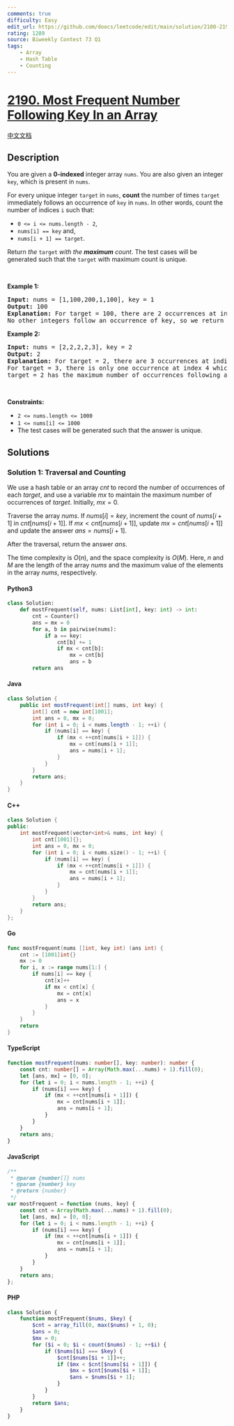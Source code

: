 ```yaml
---
comments: true
difficulty: Easy
edit_url: https://github.com/doocs/leetcode/edit/main/solution/2100-2199/2190.Most%20Frequent%20Number%20Following%20Key%20In%20an%20Array/README_EN.md
rating: 1289
source: Biweekly Contest 73 Q1
tags:
    - Array
    - Hash Table
    - Counting
---
```


<!-- problem:start -->

# [2190. Most Frequent Number Following Key In an Array](https://leetcode.com/problems/most-frequent-number-following-key-in-an-array)

[中文文档](/solution/2100-2199/2190.Most%20Frequent%20Number%20Following%20Key%20In%20an%20Array/README.md)

## Description

<!-- description:start -->

<p>You are given a <strong>0-indexed</strong> integer array <code>nums</code>.<strong> </strong>You are also given an integer <code>key</code>, which is present in <code>nums</code>.</p>

<p>For every unique integer <code>target</code> in <code>nums</code>, <strong>count</strong> the number of times <code>target</code> immediately follows an occurrence of <code>key</code> in <code>nums</code>. In other words, count the number of indices <code>i</code> such that:</p>

<ul>
	<li><code>0 &lt;= i &lt;= nums.length - 2</code>,</li>
	<li><code>nums[i] == key</code> and,</li>
	<li><code>nums[i + 1] == target</code>.</li>
</ul>

<p>Return <em>the </em><code>target</code><em> with the <strong>maximum</strong> count</em>. The test cases will be generated such that the <code>target</code> with maximum count is unique.</p>

<p>&nbsp;</p>
<p><strong class="example">Example 1:</strong></p>

<pre>
<strong>Input:</strong> nums = [1,100,200,1,100], key = 1
<strong>Output:</strong> 100
<strong>Explanation:</strong> For target = 100, there are 2 occurrences at indices 1 and 4 which follow an occurrence of key.
No other integers follow an occurrence of key, so we return 100.
</pre>

<p><strong class="example">Example 2:</strong></p>

<pre>
<strong>Input:</strong> nums = [2,2,2,2,3], key = 2
<strong>Output:</strong> 2
<strong>Explanation:</strong> For target = 2, there are 3 occurrences at indices 1, 2, and 3 which follow an occurrence of key.
For target = 3, there is only one occurrence at index 4 which follows an occurrence of key.
target = 2 has the maximum number of occurrences following an occurrence of key, so we return 2.
</pre>

<p>&nbsp;</p>
<p><strong>Constraints:</strong></p>

<ul>
	<li><code>2 &lt;= nums.length &lt;= 1000</code></li>
	<li><code>1 &lt;= nums[i] &lt;= 1000</code></li>
	<li>The test cases will be generated such that the answer is unique.</li>
</ul>

<!-- description:end -->

## Solutions

<!-- solution:start -->

### Solution 1: Traversal and Counting

We use a hash table or an array $\textit{cnt}$ to record the number of occurrences of each $\textit{target}$, and use a variable $\textit{mx}$ to maintain the maximum number of occurrences of $\textit{target}$. Initially, $\textit{mx} = 0$.

Traverse the array $\textit{nums}$. If $\textit{nums}[i] = \textit{key}$, increment the count of $\textit{nums}[i + 1]$ in $\textit{cnt}[\textit{nums}[i + 1]]$. If $\textit{mx} \lt \textit{cnt}[\textit{nums}[i + 1]]$, update $\textit{mx} = \textit{cnt}[\textit{nums}[i + 1]]$ and update the answer $\textit{ans} = \textit{nums}[i + 1]$.

After the traversal, return the answer $\textit{ans}$.

The time complexity is $O(n)$, and the space complexity is $O(M)$. Here, $n$ and $M$ are the length of the array $\textit{nums}$ and the maximum value of the elements in the array $\textit{nums}$, respectively.

<!-- tabs:start -->

#### Python3

```python
class Solution:
    def mostFrequent(self, nums: List[int], key: int) -> int:
        cnt = Counter()
        ans = mx = 0
        for a, b in pairwise(nums):
            if a == key:
                cnt[b] += 1
                if mx < cnt[b]:
                    mx = cnt[b]
                    ans = b
        return ans
```

#### Java

```java
class Solution {
    public int mostFrequent(int[] nums, int key) {
        int[] cnt = new int[1001];
        int ans = 0, mx = 0;
        for (int i = 0; i < nums.length - 1; ++i) {
            if (nums[i] == key) {
                if (mx < ++cnt[nums[i + 1]]) {
                    mx = cnt[nums[i + 1]];
                    ans = nums[i + 1];
                }
            }
        }
        return ans;
    }
}
```

#### C++

```cpp
class Solution {
public:
    int mostFrequent(vector<int>& nums, int key) {
        int cnt[1001]{};
        int ans = 0, mx = 0;
        for (int i = 0; i < nums.size() - 1; ++i) {
            if (nums[i] == key) {
                if (mx < ++cnt[nums[i + 1]]) {
                    mx = cnt[nums[i + 1]];
                    ans = nums[i + 1];
                }
            }
        }
        return ans;
    }
};
```

#### Go

```go
func mostFrequent(nums []int, key int) (ans int) {
	cnt := [1001]int{}
	mx := 0
	for i, x := range nums[1:] {
		if nums[i] == key {
			cnt[x]++
			if mx < cnt[x] {
				mx = cnt[x]
				ans = x
			}
		}
	}
	return
}
```

#### TypeScript

```ts
function mostFrequent(nums: number[], key: number): number {
    const cnt: number[] = Array(Math.max(...nums) + 1).fill(0);
    let [ans, mx] = [0, 0];
    for (let i = 0; i < nums.length - 1; ++i) {
        if (nums[i] === key) {
            if (mx < ++cnt[nums[i + 1]]) {
                mx = cnt[nums[i + 1]];
                ans = nums[i + 1];
            }
        }
    }
    return ans;
}
```

#### JavaScript

```js
/**
 * @param {number[]} nums
 * @param {number} key
 * @return {number}
 */
var mostFrequent = function (nums, key) {
    const cnt = Array(Math.max(...nums) + 1).fill(0);
    let [ans, mx] = [0, 0];
    for (let i = 0; i < nums.length - 1; ++i) {
        if (nums[i] === key) {
            if (mx < ++cnt[nums[i + 1]]) {
                mx = cnt[nums[i + 1]];
                ans = nums[i + 1];
            }
        }
    }
    return ans;
};
```

#### PHP

```php
class Solution {
    function mostFrequent($nums, $key) {
        $cnt = array_fill(0, max($nums) + 1, 0);
        $ans = 0;
        $mx = 0;
        for ($i = 0; $i < count($nums) - 1; ++$i) {
            if ($nums[$i] === $key) {
                $cnt[$nums[$i + 1]]++;
                if ($mx < $cnt[$nums[$i + 1]]) {
                    $mx = $cnt[$nums[$i + 1]];
                    $ans = $nums[$i + 1];
                }
            }
        }
        return $ans;
    }
}
```

<!-- tabs:end -->

<!-- solution:end -->

<!-- problem:end -->
